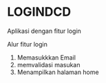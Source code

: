 # LOGINDCD
Aplikasi dengan fitur login

Alur fitur login
1. Memasukkkan Email
2. memvalidasi masukan
3. Menampilkan halaman home
